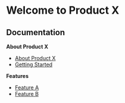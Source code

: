 # Welcome to Product X

## Documentation

**About Product X**

* [About Product X](getting-started/about-product-x.md)
* [Getting Started](getting-started/getting-started.md)

**Features**

* [Feature A](features/feature-a.md)
* [Feature B](features/feature-b.md)
